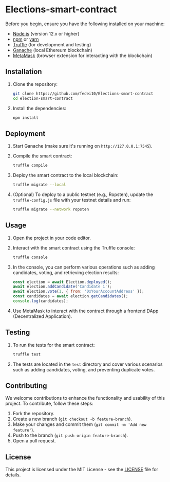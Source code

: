 # Elections-smart-contract
Before you begin, ensure you have the following installed on your machine:

- [Node.js](https://nodejs.org/) (version 12.x or higher)
- [npm](https://www.npmjs.com/) or [yarn](https://yarnpkg.com/)
- [Truffle](https://www.trufflesuite.com/truffle) (for development and testing)
- [Ganache](https://www.trufflesuite.com/ganache) (local Ethereum blockchain)
- [MetaMask](https://metamask.io/) (browser extension for interacting with the blockchain)

## Installation

1. Clone the repository:
    ```sh
    git clone https://github.com/fedei10/Elections-smart-contract
    cd election-smart-contract
    ```

2. Install the dependencies:
    ```sh
    npm install
    ```

## Deployment

1. Start Ganache (make sure it's running on `http://127.0.0.1:7545`).

2. Compile the smart contract:
    ```sh
    truffle compile
    ```

3. Deploy the smart contract to the local blockchain:
    ```sh
    truffle migrate --local 
    ```

4. (Optional) To deploy to a public testnet (e.g., Ropsten), update the `truffle-config.js` file with your testnet details and run:
    ```sh
    truffle migrate --network ropsten
    ```

## Usage

1. Open the project in your code editor.

2. Interact with the smart contract using the Truffle console:
    ```sh
    truffle console
    ```

3. In the console, you can perform various operations such as adding candidates, voting, and retrieving election results:
    ```js
    const election = await Election.deployed();
    await election.addCandidate('Candidate 1');
    await election.vote(1, { from: '0xYourAccountAddress' });
    const candidates = await election.getCandidates();
    console.log(candidates);
    ```

4. Use MetaMask to interact with the contract through a frontend DApp (Decentralized Application).

## Testing

1. To run the tests for the smart contract:
    ```sh
    truffle test
    ```

2. The tests are located in the `test` directory and cover various scenarios such as adding candidates, voting, and preventing duplicate votes.

## Contributing

We welcome contributions to enhance the functionality and usability of this project. To contribute, follow these steps:

1. Fork the repository.
2. Create a new branch (`git checkout -b feature-branch`).
3. Make your changes and commit them (`git commit -m 'Add new feature'`).
4. Push to the branch (`git push origin feature-branch`).
5. Open a pull request.

## License

This project is licensed under the MIT License - see the [LICENSE](LICENSE) file for details.

